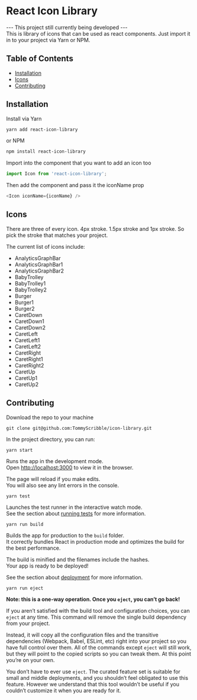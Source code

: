 # React Icon Library
--- This project still currently being developed ---  
This is library of icons that can be used as react components. Just import it in to your project via Yarn or NPM.

## Table of Contents

- [Installation](#installation)
- [Icons](#icons)
- [Contributing](#contributing)

## Installation

Install via Yarn 
```sh
yarn add react-icon-library
```
or NPM
```sh
npm install react-icon-library
```
Import into the component that you want to add an icon too
```javascript
import Icon from 'react-icon-library';
```
Then add the component and pass it the iconName prop
```javascript
<Icon iconName={iconName} />
```

## Icons

There are three of every icon. 4px stroke. 1.5px stroke and 1px stroke. So pick the stroke that matches your project.  

The current list of icons include:
- AnalyticsGraphBar
- AnalyticsGraphBar1
- AnalyticsGraphBar2
- BabyTrolley
- BabyTrolley1
- BabyTrolley2
- Burger
- Burger1
- Burger2
- CaretDown
- CaretDown1
- CaretDown2
- CaretLeft
- CaretLeft1
- CaretLeft2
- CaretRight
- CaretRight1
- CaretRight2
- CaretUp
- CaretUp1
- CaretUp2

## Contributing  

Download the repo to your machine
```shell
git clone git@github.com:TommyScribble/icon-library.git
```

In the project directory, you can run:
```shell
yarn start
```

Runs the app in the development mode.<br>
Open [http://localhost:3000](http://localhost:3000) to view it in the browser.

The page will reload if you make edits.<br>
You will also see any lint errors in the console.
```shell
yarn test
```
Launches the test runner in the interactive watch mode.<br>
See the section about [running tests](https://facebook.github.io/create-react-app/docs/running-tests) for more information.
```shell
yarn run build
```
Builds the app for production to the `build` folder.<br>
It correctly bundles React in production mode and optimizes the build for the best performance.

The build is minified and the filenames include the hashes.<br>
Your app is ready to be deployed!

See the section about [deployment](https://facebook.github.io/create-react-app/docs/deployment) for more information.
```shell
yarn run eject
```
**Note: this is a one-way operation. Once you `eject`, you can’t go back!**

If you aren’t satisfied with the build tool and configuration choices, you can `eject` at any time. This command will remove the single build dependency from your project.

Instead, it will copy all the configuration files and the transitive dependencies (Webpack, Babel, ESLint, etc) right into your project so you have full control over them. All of the commands except `eject` will still work, but they will point to the copied scripts so you can tweak them. At this point you’re on your own.

You don’t have to ever use `eject`. The curated feature set is suitable for small and middle deployments, and you shouldn’t feel obligated to use this feature. However we understand that this tool wouldn’t be useful if you couldn’t customize it when you are ready for it.
